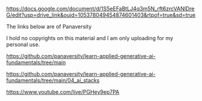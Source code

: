 
https://docs.google.com/document/d/1S5eEFaBtLJ4q3m5N_rft6zrcVANlDreG/edit?usp=drive_link&ouid=105378049454874601403&rtpof=true&sd=true


The links below are of Panaversity

I hold no copyrights on this material and I am only uploading for my personal use.

https://github.com/panaversity/learn-applied-generative-ai-fundamentals/tree/main

https://github.com/panaversity/learn-applied-generative-ai-fundamentals/tree/main/04_ai_stacks

https://www.youtube.com/live/PGHey9ep7PA
